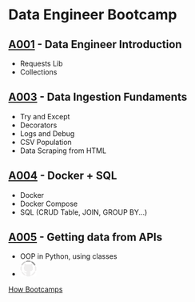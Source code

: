 # Data Engineer Bootcamp

## [A001](A001/) - Data Engineer Introduction

- Requests Lib
- Collections

## [A003](A003/) - Data Ingestion Fundaments

- Try and Except
- Decorators
- Logs and Debug
- CSV Population
- Data Scraping from HTML

## [A004](A004/) - Docker + SQL

- Docker
- Docker Compose
- SQL (CRUD Table, JOIN, GROUP BY...)


## [A005](A005/) - Getting data from APIs 
- OOP in Python, using classes
- ![loading](loading.gif)

[How Bootcamps](https://howedu.com.br/)